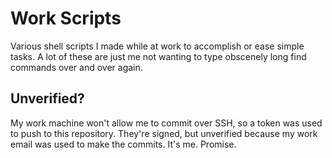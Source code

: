 # Work Scripts
Various shell scripts I made while at work to accomplish or ease simple tasks.
A lot of these are just me not wanting to type obscenely long find commands
over and over again.

## Unverified?
My work machine won't allow me to commit over SSH, so a token was used to push
to this repository. They're signed, but unverified because my work email was
used to make the commits. It's me. Promise.

